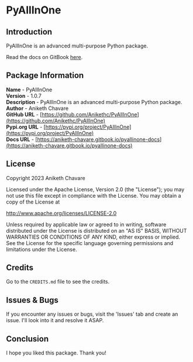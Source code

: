 # PyAllInOne

## Introduction

PyAllInOne is an advanced multi-purpose Python package.

Read the docs on GitBook [here](https://aniketh-chavare.gitbook.io/pyallinone-docs).

## Package Information

**Name** - PyAllInOne</br>
**Version** - 1.0.7</br>
**Description** - PyAllInOne is an advanced multi-purpose Python package.</br>
**Author** - Aniketh Chavare</br>
**GitHub URL** - [https://github.com/Anikethc/PyAllInOne](https://github.com/Anikethc/PyAllInOne)</br>
**Pypi.org URL** - [https://pypi.org/project/PyAllInOne](https://pypi.org/project/PyAllInOne)</br>
**Docs URL** - [https://aniketh-chavare.gitbook.io/pyallinone-docs](https://aniketh-chavare.gitbook.io/pyallinone-docs)

## License

Copyright 2023 Aniketh Chavare

Licensed under the Apache License, Version 2.0 (the "License");
you may not use this file except in compliance with the License.
You may obtain a copy of the License at

http://www.apache.org/licenses/LICENSE-2.0

Unless required by applicable law or agreed to in writing, software
distributed under the License is distributed on an "AS IS" BASIS,
WITHOUT WARRANTIES OR CONDITIONS OF ANY KIND, either express or implied.
See the License for the specific language governing permissions and
limitations under the License.

## Credits

Go to the `CREDITS.md` file to see the credits.

## Issues & Bugs

If you encounter any issues or bugs, visit the 'Issues' tab and create an issue. I'll look into it and resolve it ASAP.

## Conclusion

I hope you liked this package. Thank you!